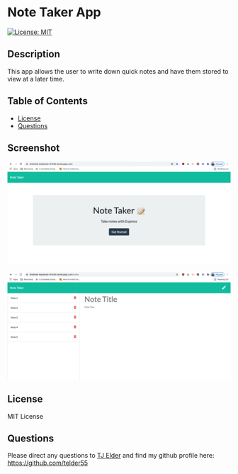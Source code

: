 # Note Taker App 
[![License: MIT](https://img.shields.io/badge/License-MIT-yellow.svg)](https://opensource.org/licenses/MIT)

## Description 
This app allows the user to write down quick notes and have them stored to view at a later time. 

## Table of Contents 
* [License](#license)
* [Questions](#questions)

## Screenshot
![Alt text](public/assets/images/note-taker-homepage.png?raw=true "Note Taker Homepage")

![Alt text](public/assets/images/note-taker-notespage.png?raw=true "Note Taker Notes Page")


## License 
MIT License

## Questions 
Please direct any questions to [TJ Elder](mailto:telder55@gmail.com?subject=[GitHub]) and find my github profile here: https://github.com/telder55


